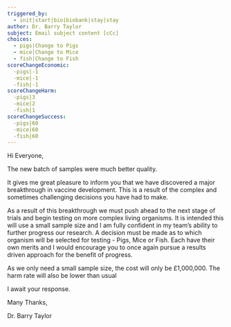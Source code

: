 ```yaml
---
triggered_by:
  - init|start|bio|biobank|stay|stay
author: Dr. Barry Taylor
subject: Email subject content [cCc]
choices:
  - pigs|Change to Pigs
  - mice|Change to Mice
  - fish|Change to Fish
scoreChangeEconomic:
  -pigs|-1
  -mice|-1
  -fish|-1
scoreChangeHarm:
  -pigs|3
  -mice|2
  -fish|1
scoreChangeSuccess:
  -pigs|60
  -mice|60
  -fish|60
---
```

Hi Everyone,

The new batch of samples were much better quality.

It gives me great pleasure to inform you that we have discovered a major breakthrough in vaccine development. This is a result of the complex and sometimes challenging decisions you have had to make. 

As a result of this breakthrough we must push ahead to the next stage of trials and begin testing on more complex living organisms. It is intended this will use a small sample size and I am fully confident in my team’s ability to further progress our research. A decision must be made as to which organism will be selected for testing - Pigs, Mice or Fish. Each have their own merits and I would encourage you to once again pursue a results driven approach for the benefit of progress. 

As we only need a small sample size, the cost will only be £1,000,000. The harm rate will also be lower than usual

I await your response.

Many Thanks,

Dr. Barry Taylor
